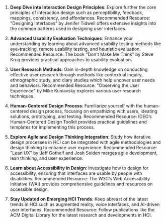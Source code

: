 1. **Deep Dive into Interaction Design Principles**: Explore further the core principles of interaction design such as perceptibility, feedback, mappings, consistency, and affordances. Recommended Resource: "Designing Interfaces" by Jenifer Tidwell offers extensive insights into the common patterns used in designing user interfaces.

2. **Advanced Usability Evaluation Techniques**: Enhance your understanding by learning about advanced usability testing methods like eye-tracking, remote usability testing, and heuristic evaluation. Recommended Resource: The book "Don't Make Me Think" by Steve Krug provides practical approaches to usability evaluation.

3. **User Research Methods**: Gain in-depth knowledge on conducting effective user research through methods like contextual inquiry, ethnographic study, and diary studies which help uncover user needs and behaviors. Recommended Resource: "Observing the User Experience" by Mike Kuniavsky explores various user research techniques.

4. **Human-Centered Design Process**: Familiarize yourself with the human-centered design process, focusing on empathizing with users, ideating solutions, prototyping, and testing. Recommended Resource: IDEO’s Human-Centered Design Toolkit provides practical guidelines and templates for implementing this process.

5. **Explore Agile and Design Thinking Integration**: Study how iterative design processes in HCI can be integrated with agile methodologies and design thinking to enhance user experience. Recommended Resource: "Lean UX" by Jeff Gothelf and Josh Seiden merges agile development, lean thinking, and user experience.

6. **Learn about Accessibility in Design**: Investigate how to design for accessibility, ensuring that interfaces are usable by people with disabilities. Recommended Resource: The W3C’s Web Accessibility Initiative (WAI) provides comprehensive guidelines and resources on accessible design.

7. **Stay Updated on Emerging HCI Trends**: Keep abreast of the latest trends in HCI such as augmented reality, voice interfaces, and AI-driven user interfaces. Recommended Resource: Follow publications like the ACM Digital Library for the latest research and developments in HCI.